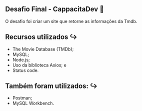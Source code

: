 ## Desafio Final - CappacitaDev 🚀

O desafio foi criar um site que retorne as informações da Tmdb.

## Recursos utilizados ↪️

* The Movie Database (TMDb);
* MySQL;
* Node.js;
* Uso da biblioteca Axios; e
* Status code.

## Também foram utilizados: ↪️

* Postman;
* MySQL Workbench.
